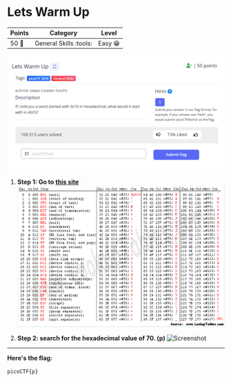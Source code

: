 # Lets Warm Up

| **Points** |    **Category**      |    **Level** |
|--------|----------------|-------|
| 50 :muscle:     | General Skills :tools: | Easy :grin: |

![image](images/1.png)

1. **Step 1: Go to [this site](https://www.asciitable.com/)**
    ![Screenshot](images/2.png)

2. **Step 2: search for the hexadecimal value of 70. (p)**
    ![Screenshot](images/3.png)

---

**Here's the flag:**
```text
picoCTF{p}
```
